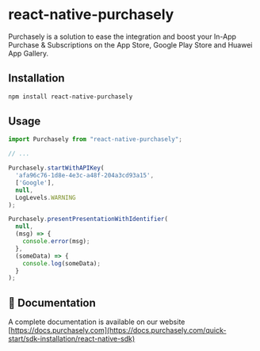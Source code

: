 # react-native-purchasely

Purchasely is a solution to ease the integration and boost your In-App Purchase & Subscriptions on the App Store, Google Play Store and Huawei App Gallery.

## Installation

```sh
npm install react-native-purchasely
```

## Usage

```js
import Purchasely from "react-native-purchasely";

// ...

Purchasely.startWithAPIKey(
  'afa96c76-1d8e-4e3c-a48f-204a3cd93a15',
  ['Google'],
  null,
  LogLevels.WARNING
);

Purchasely.presentPresentationWithIdentifier(
  null,
  (msg) => {
    console.error(msg);
  },
  (someData) => {
    console.log(someData);
  }
);
```

## 🏁 Documentation

A complete documentation is available on our website [https://docs.purchasely.com](https://docs.purchasely.com/quick-start/sdk-installation/react-native-sdk)
